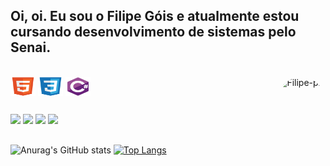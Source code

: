 ## Oi, oi. Eu sou o Filipe Góis e atualmente estou cursando desenvolvimento de sistemas pelo Senai.

<div style="display: inline_block"><br>
  
  <img align="center" alt="Filipe-HTML" height="30" width="40" src="https://raw.githubusercontent.com/devicons/devicon/master/icons/html5/html5-original.svg">
  <img align="center" alt="Filipe-CSS" height="30" width="40" src="https://raw.githubusercontent.com/devicons/devicon/master/icons/css3/css3-original.svg">
  <img align="center" alt="Filipe-Csharp" height="30" width="40" src="https://raw.githubusercontent.com/devicons/devicon/master/icons/csharp/csharp-original.svg">
  <img align="right" alt="Filipe-pic" height="150" style="border-radius:50px;" src="https://cdn.discordapp.com/attachments/869366332972486657/1092146185227210825/rounded-in-photoretrica.png">
</div>
  
  ##
 
<div> 
  <a href="https://www.instagram.com/felpzi_n/" target="_blank"><img src="https://img.shields.io/badge/-Instagram-%23E4405F?style=for-the-badge&logo=instagram&logoColor=white" target="_blank"></a>
  <a href="https://www.linkedin.com/in/filipe-góis-841b58206/" target="_blank"><img src="https://img.shields.io/badge/-LinkedIn-%230077B5?style=for-the-badge&logo=linkedin&logoColor=white" target="_blank"></a> 
  <a href="https://www.youtube.com/channel/UCI5V_-94CmXLVL7yZ9TGRJw"_blank"><img src="https://img.shields.io/badge/YouTube-FF0000?style=for-the-badge&logo=youtube&logoColor=white" target="_blank"></a>
 	<a href="https://www.twitch.tv/felpzin11" target="_blank"><img src="https://img.shields.io/badge/Twitch-9146FF?style=for-the-badge&logo=twitch&logoColor=white" target="_blank"></a>
  
</div>

##

![Anurag's GitHub stats](https://github-readme-stats.vercel.app/api?username=Filipe-Gois&show_icons=true&theme=github_dark_dimmed)
[![Top Langs](https://github-readme-stats.vercel.app/api/top-langs/?username=Filipe-Gois&layout=compact&theme=github_dark_dimmed)](https://github.com/Filipe-Gois/github-readme-stats)


